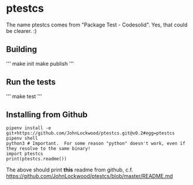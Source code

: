 # ptestcs

The name ptestcs comes from "Package Test - Codesolid".  Yes, that could 
be clearer. :)
            
## Building 

'''
make init
make publish
'''

## Run the tests

'''
make test
'''


## Installing from Github

```
pipenv install -e git+https://github.com/JohnLockwood/ptestcs.git@v0.2#egg=ptestcs
pipenv shell
python3 # Important.  For some reason "python" doesn't work, even if they resolve to the same binary!
import ptestcs
print(ptestcs.readme())
```

The above should print __this__ readme from github, 
 c.f. https://github.com/JohnLockwood/ptestcs/blob/master/README.md
